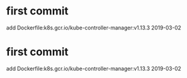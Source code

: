 # first commit
add Dockerfile:k8s.gcr.io/kube-controller-manager:v1.13.3 2019-03-02
# first commit
add Dockerfile:k8s.gcr.io/kube-controller-manager:v1.13.3 2019-03-02
